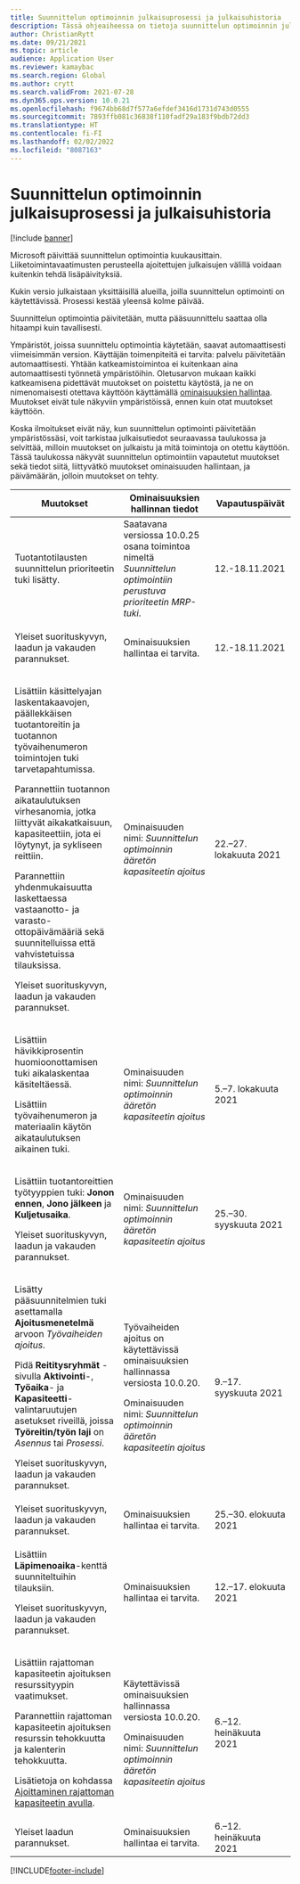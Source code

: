 ```yaml
---
title: Suunnittelun optimoinnin julkaisuprosessi ja julkaisuhistoria
description: Tässä ohjeaiheessa on tietoja suunnittelun optimoinnin julkaisuprosessista ja julkaisuhistoriasta.
author: ChristianRytt
ms.date: 09/21/2021
ms.topic: article
audience: Application User
ms.reviewer: kamaybac
ms.search.region: Global
ms.author: crytt
ms.search.validFrom: 2021-07-28
ms.dyn365.ops.version: 10.0.21
ms.openlocfilehash: f9674bb68d7f577a6efdef3416d1731d743d0555
ms.sourcegitcommit: 7893ffb081c36838f110fadf29a183f9bdb72dd3
ms.translationtype: HT
ms.contentlocale: fi-FI
ms.lasthandoff: 02/02/2022
ms.locfileid: "8087163"
---
```

# <a name="planning-optimization-release-process-and-release-history"></a>Suunnittelun optimoinnin julkaisuprosessi ja julkaisuhistoria

[!include [banner](../../includes/banner.md)]

Microsoft päivittää suunnittelun optimointia kuukausittain. Liiketoimintavaatimusten perusteella ajoitettujen julkaisujen välillä voidaan kuitenkin tehdä lisäpäivityksiä.

Kukin versio julkaistaan yksittäisillä alueilla, joilla suunnittelun optimointi on käytettävissä. Prosessi kestää yleensä kolme päivää.

Suunnittelun optimointia päivitetään, mutta pääsuunnittelu saattaa olla hitaampi kuin tavallisesti.

Ympäristöt, joissa suunnittelu optimointia käytetään, saavat automaattisesti viimeisimmän version. Käyttäjän toimenpiteitä ei tarvita: palvelu päivitetään automaattisesti. Yhtään katkeamistoimintoa ei kuitenkaan aina automaattisesti työnnetä ympäristöihin. Oletusarvon mukaan kaikki katkeamisena pidettävät muutokset on poistettu käytöstä, ja ne on nimenomaisesti otettava käyttöön käyttämällä [ominaisuuksien hallintaa](../../../fin-ops-core/fin-ops/get-started/feature-management/feature-management-overview.md). Muutokset eivät tule näkyviin ympäristöissä, ennen kuin otat muutokset käyttöön.

Koska ilmoitukset eivät näy, kun suunnittelun optimointi päivitetään ympäristössäsi, voit tarkistaa julkaisutiedot seuraavassa taulukossa ja selvittää, milloin muutokset on julkaistu ja mitä toimintoja on otettu käyttöön. Tässä taulukossa näkyvät suunnittelun optimointiin vapautetut muutokset sekä tiedot siitä, liittyvätkö muutokset ominaisuuden hallintaan, ja päivämäärän, jolloin muutokset on tehty.

| Muutokset | Ominaisuuksien hallinnan tiedot | Vapautuspäivät |
|---|---|---|
| <p>Tuotantotilausten suunnittelun prioriteetin tuki lisätty. | Saatavana versiossa 10.0.25 osana toimintoa nimeltä *Suunnittelun optimointiin perustuva prioriteetin MRP-tuki*. | 12.-18.11.2021 |
| <p>Yleiset suorituskyvyn, laadun ja vakauden parannukset. | Ominaisuuksien hallintaa ei tarvita. | 12.-18.11.2021 |
| <p>Lisättiin käsittelyajan laskentakaavojen, päällekkäisen tuotantoreitin ja tuotannon työvaihenumeron toimintojen tuki tarvetapahtumissa.</p><p>Parannettiin tuotannon aikataulutuksen virhesanomia, jotka liittyvät aikakatkaisuun, kapasiteettiin, jota ei löytynyt, ja sykliseen reittiin.</p><p>Parannettiin yhdenmukaisuutta laskettaessa vastaanotto- ja varasto-ottopäivämääriä sekä suunnitelluissa että vahvistetuissa tilauksissa.</p><p>Yleiset suorituskyvyn, laadun ja vakauden parannukset. | Ominaisuuden nimi: *Suunnittelun optimoinnin ääretön kapasiteetin ajoitus* | 22.–27. lokakuuta 2021 |
| <p>Lisättiin hävikkiprosentin huomioonottamisen tuki aikalaskentaa käsiteltäessä.</p><p>Lisättiin työvaihenumeron ja materiaalin käytön aikataulutuksen aikainen tuki. | Ominaisuuden nimi: *Suunnittelun optimoinnin ääretön kapasiteetin ajoitus* | 5.–7. lokakuuta 2021 |
| <p>Lisättiin tuotantoreittien työtyyppien tuki: **Jonon ennen**, **Jono jälkeen** ja **Kuljetusaika**.</p><p>Yleiset suorituskyvyn, laadun ja vakauden parannukset. | Ominaisuuden nimi: *Suunnittelun optimoinnin ääretön kapasiteetin ajoitus* | 25.–30. syyskuuta 2021 |
| <p>Lisätty pääsuunnitelmien tuki asettamalla **Ajoitusmenetelmä** arvoon *Työvaiheiden ajoitus*.</p><p>Pidä **Reititysryhmät** -sivulla **Aktivointi**-, **Työaika**- ja **Kapasiteetti**-valintaruutujen asetukset riveillä, joissa **Työreitin/työn laji** on *Asennus* tai *Prosessi*. </p><p>Yleiset suorituskyvyn, laadun ja vakauden parannukset. | <p>Työvaiheiden ajoitus on käytettävissä ominaisuuksien hallinnassa versiosta 10.0.20.</p><p>Ominaisuuden nimi: *Suunnittelun optimoinnin ääretön kapasiteetin ajoitus*</p>  | 9.–17. syyskuuta 2021 |
| Yleiset suorituskyvyn, laadun ja vakauden parannukset. | Ominaisuuksien hallintaa ei tarvita. | 25.–30. elokuuta 2021 |
| <p>Lisättiin **Läpimenoaika**-kenttä suunniteltuihin tilauksiin.</p><p>Yleiset suorituskyvyn, laadun ja vakauden parannukset.</p> | Ominaisuuksien hallintaa ei tarvita. | 12.–17. elokuuta 2021 |
| <p>Lisättiin rajattoman kapasiteetin ajoituksen resurssityypin vaatimukset.</p><p>Parannettiin rajattoman kapasiteetin ajoituksen resurssin tehokkuutta ja kalenterin tehokkuutta.</p><p>Lisätietoja on kohdassa [Ajoittaminen rajattoman kapasiteetin avulla](infinite-capacity-planning.md). | <p>Käytettävissä ominaisuuksien hallinnassa versiosta 10.0.20.</p><p>Ominaisuuden nimi: *Suunnittelun optimoinnin ääretön kapasiteetin ajoitus*</p> | 6.–12. heinäkuuta 2021 |
| Yleiset laadun parannukset. | Ominaisuuksien hallintaa ei tarvita. | 6.–12. heinäkuuta 2021 |

[!INCLUDE[footer-include](../../../includes/footer-banner.md)]
